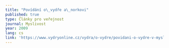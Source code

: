 ```yaml
---
title: "Povídání o\_vydře a\_norkovi"
published: true
type: Články pro veřejnost
journal: Myslivost
year: 2009
lang: cs
link: 'https://www.vydryonline.cz/vydra/o-vydre/povidani-o-vydre-v-myslivosti'
---
```

